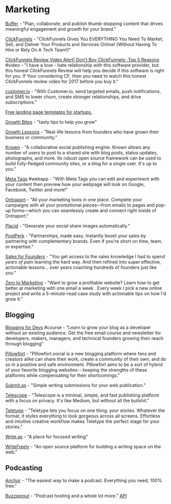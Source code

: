 # Marketing

[Buffer](https://buffer.com/) - "Plan, collaborate, and publish thumb-stopping content that drives meaningful engagement and growth for your brand."

[ClickFunnels](https://www.clickfunnels.com/) - "ClickFunnels Gives You EVERYTHING You Need To Market, Sell, and Deliver Your Products and Services Online! \(Without Having To Hire or Rely On A Tech Team!\)"

[ClickFunnels Review Video Alert\| Don't Buy ClickFunnels- Top 5 Reasons](https://www.youtube.com/watch?v=tQ79nb7raYo) \#video - "I have a love - hate relationship with this software provider, but this honest ClickFunnels Review will help you decide if this software is right for you. If Your considering CF, then you need to watch this honest ClickFunnels review video for 2017 before you buy it."

[customer.io](https://customer.io/) - "With Customer.io, send targeted emails, push notifications, and SMS to lower churn, create stronger relationships, and drive subscriptions."

[Free landing page templates for startups.](https://cruip.com/)

[Growth Bites](https://www.indiehackers.com/growth-bites) - "tasty tips to help you grow"

[Growth Lessons](https://growthlessons.co/) - "Real-life lessons from founders who have grown their business or community."

[Known](https://withknown.com/) - "A collaborative social publishing engine. Known allows any number of users to post to a shared site with blog posts, status updates, photographs, and more. Its robust open source framework can be used to build fully-fledged community sites, or a blog for a single user. It's up to you."

[Meta Tags](https://metatags.io/) \#webapp - "With Meta Tags you can edit and experiment with your content then preview how your webpage will look on Google, Facebook, Twitter and more!"

[Ontraport](https://ontraport.com/) - "All your marketing tools in one place. Complete your campaigns with all your promotional pieces—from emails to pages and pop-up forms—which you can seamlessly create and connect right inside of Ontraport."

[Placid](https://placid.ap) - "Generate your social share images automatically."

[PostPerk](https://postperk.com/) - "Partnerships, made easy. Instantly boost your sales by partnering with complementary brands. Even if you're short on time, team, or expertise."

[Sales for Founders](https://salesforfounders.com/) - "You get access to the sales knowledge I had to spend _years of pain_ learning the hard way. And then refined into super effective, actionable lessons... over years coaching hundreds of founders just like you."

[Zero to Marketing](https://zerotomarketing.com/) - "Want to grow a profitable website? Learn how to get better at marketing with one email a week. Every week I pick a new online project and write a 5-minute-read case study with actionable tips on how I'd grow it."

## Blogging

[Blogging for Devs](https://bloggingfordevs.com/?ref=producthunt) \#course - "Learn to grow your blog as a developer without an existing audience. Get the free email course and newsletter for developers, makers, managers, and technical founders growing their reach through blogging" 

[Pillowfort](https://www.pillowfort.social/users/sign_in) - "Pillowfort.social is a new blogging platform where fans and creators alike can share their work, create a community of their own, and do so in a positive and safe environment. Pillowfort aims to be a sort of hybrid of your favorite blogging websites-- keeping the strengths of these platforms while compensating for their shortcomings."

[Submit.as](https://submit.as/) - "Simple writing submissions for your web publication."

[Telescope](https://telescope.ac/) - "Telescope is a minimal, simple, and fast publishing platform with a focus on privacy. It's like Medium, but without all the bullshit."

[Teletype](https://teletype.in/) - "Teletype lets you focus on one thing: your stories. Whatever the format, it styles everything to look gorgeous across all screens. Effortless and intuitive creative workflow makes Teletype the perfect stage for your stories."

[Write.as](https://write.as/) - "A place for focused writing"

[WriteFreely](https://writefreely.org/) - "An open source platform for building a writing space on the web."

## Podcasting

[Anchor](https://anchor.fm/) - "The easiest way to make a podcast. Everything you need, 100% free."

[Buzzsprout](https://www.buzzsprout.com/) - "Podcast hosting and a whole lot more." [API](https://github.com/Buzzsprout/buzzsprout-api)

